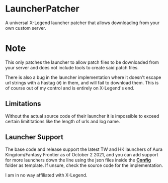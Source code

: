 # LauncherPatcher
A universal X-Legend launcher patcher that allows downloading from your own custom server.

# Note
This only patches the launcher to allow patch files to be downloaded from your server and does not include tools to create said patch files.

There is also a bug in the launcher implementation where it doesn't escape url strings with a hastag (`#`) in them, and will fail to download them. This is of course out of my control and is entirely on X-Legend's end.

## Limitations
Without the actual source code of their launcher it is impossible to exceed certain limititations like the length of urls and log name.

## Launcher Support
The base code and release support the latest TW and HK launchers of Aura Kingdom/Fantasy Frontier as of October 2 2021, and you can add support for more launchers down the line using the json files inside the **[Config](LauncherPatcher/Config)** folder as template. If unsure, check the source code for the implementation.

I am in no way affiliated with X-Legend.
